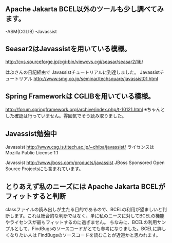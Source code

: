 ## Apache Jakarta BCEL以外のツールも少し調べてみます。


-ASM(CGLIB)
-Javassist


## Seasar2はJavassistを用いている模様。

http://cvs.sourceforge.jp/cgi-bin/viewcvs.cgi/seasar/seasar2/lib/

はぶさんの日記経由で Javassistチュートリアルに到達しました。
Javassistチュートリアル
http://www.smg.co.jp/seminar/techsquare/javassist01.html


## Spring Frameworkは CGLIBを用いている模様。

http://forum.springframework.org/archive/index.php/t-10121.html
※ちゃんとした確認は行っていません。雰囲気でそう読み取りました。


## Javassist勉強中

Javassist
http://www.csg.is.titech.ac.jp/~chiba/javassist/
ライセンスはMozilla Public License 1.1

Javassist
http://www.jboss.com/products/javassist
JBoss Sponsored Open Source Projectsにも含まれています。


## とりあえず私のニーズには Apache Jakarta BCELがフィットすると判断

classファイルの読み出しが主たる目的であるので、BCELの利用が望ましいと判断します。これは総合的な判断ではなく、単に私のニーズに対してBCELの機能やライセンスが最もフィットするのに過ぎません。
ちなみに、BCELの利用サンプルとして、FindBugsのソースコードがとても参考になりました。BCELに詳しくなりたい人は FindBugsのソースコードを読むことが近道かと思われます。
